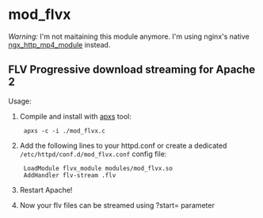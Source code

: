 mod_flvx
========

*Warning:* I'm not maitaining this module anymore. I'm using nginx's native [ngx_http_mp4_module](http://nginx.org/en/docs/http/ngx_http_mp4_module.html) instead.

FLV Progressive download streaming for Apache 2
-----------------------------------------------

Usage:

1. Compile and install with [apxs](http://httpd.apache.org/docs/2.0/programs/apxs.html) tool:

        apxs -c -i ./mod_flvx.c

2. Add the following lines to your httpd.conf or create a
   dedicated `/etc/httpd/conf.d/mod_flvx.conf` config file:

        LoadModule flvx_module modules/mod_flvx.so
        AddHandler flv-stream .flv

3. Restart Apache!
4. Now your flv files can be streamed using ?start= parameter
